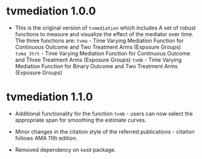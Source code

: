 # tvmediation 1.0.0

* This is the original version of `tvmediation` which includes A set of robust functions to measure and visualize the effect of the mediator over time. The three functions are: `tvma` - Time Varying Mediation Function for Continuous Outcome and Two Treatment Arms (Exposure Groups)
`tvma_3trt` - Time Varying Mediation Function for Continuous Outcome and Three Treatment Arms (Exposure Groups)
`tvmb` - Time Varying Mediation Function for Binary Outcome and Two Treatment Arms (Exposure Groups)

# tvmediation 1.1.0

* Additional functionality for the function `tvmb` - users can now select the appropriate
span for smoothing the estimate curves.

* Minor changes in the citation style of the referred publications - citation follows AMA 11th edition.

* Removed dependency on `kedd` package.
